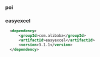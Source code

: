 
### poi


### easyexcel
```xml
  <dependency>
      <groupId>com.alibaba</groupId>
      <artifactId>easyexcel</artifactId>
      <version>3.1.1</version>
  </dependency>
```
